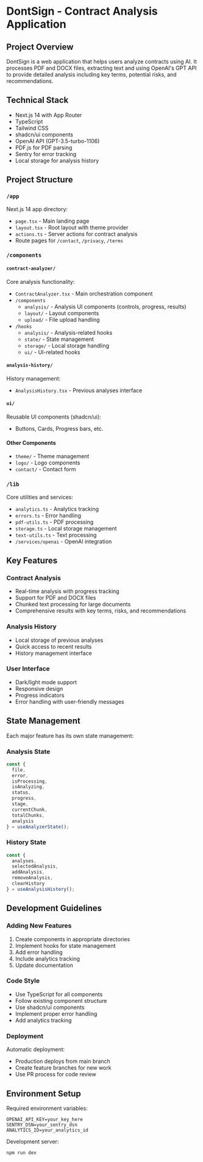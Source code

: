 # DontSign - Contract Analysis Application

## Project Overview
DontSign is a web application that helps users analyze contracts using AI. It processes PDF and DOCX files, extracting text and using OpenAI's GPT API to provide detailed analysis including key terms, potential risks, and recommendations.

## Technical Stack
- Next.js 14 with App Router
- TypeScript
- Tailwind CSS
- shadcn/ui components
- OpenAI API (GPT-3.5-turbo-1106)
- PDF.js for PDF parsing
- Sentry for error tracking
- Local storage for analysis history

## Project Structure

### `/app`
Next.js 14 app directory:
- `page.tsx` - Main landing page
- `layout.tsx` - Root layout with theme provider
- `actions.ts` - Server actions for contract analysis
- Route pages for `/contact`, `/privacy`, `/terms`

### `/components`

#### `contract-analyzer/`
Core analysis functionality:
- `ContractAnalyzer.tsx` - Main orchestration component
- `/components`
  - `analysis/` - Analysis UI components (controls, progress, results)
  - `layout/` - Layout components
  - `upload/` - File upload handling
- `/hooks`
  - `analysis/` - Analysis-related hooks
  - `state/` - State management
  - `storage/` - Local storage handling
  - `ui/` - UI-related hooks

#### `analysis-history/`
History management:
- `AnalysisHistory.tsx` - Previous analyses interface

#### `ui/`
Reusable UI components (shadcn/ui):
- Buttons, Cards, Progress bars, etc.

#### Other Components
- `theme/` - Theme management
- `logo/` - Logo components
- `contact/` - Contact form

### `/lib`
Core utilities and services:
- `analytics.ts` - Analytics tracking
- `errors.ts` - Error handling
- `pdf-utils.ts` - PDF processing
- `storage.ts` - Local storage management
- `text-utils.ts` - Text processing
- `/services/openai` - OpenAI integration

## Key Features

### Contract Analysis
- Real-time analysis with progress tracking
- Support for PDF and DOCX files
- Chunked text processing for large documents
- Comprehensive results with key terms, risks, and recommendations

### Analysis History
- Local storage of previous analyses
- Quick access to recent results
- History management interface

### User Interface
- Dark/light mode support
- Responsive design
- Progress indicators
- Error handling with user-friendly messages

## State Management
Each major feature has its own state management:

### Analysis State
```typescript
const {
  file,
  error,
  isProcessing,
  isAnalyzing,
  status,
  progress,
  stage,
  currentChunk,
  totalChunks,
  analysis
} = useAnalyzerState();
```

### History State
```typescript
const {
  analyses,
  selectedAnalysis,
  addAnalysis,
  removeAnalysis,
  clearHistory
} = useAnalysisHistory();
```

## Development Guidelines

### Adding New Features
1. Create components in appropriate directories
2. Implement hooks for state management
3. Add error handling
4. Include analytics tracking
5. Update documentation

### Code Style
- Use TypeScript for all components
- Follow existing component structure
- Use shadcn/ui components
- Implement proper error handling
- Add analytics tracking

### Deployment
Automatic deployment:
- Production deploys from main branch
- Create feature branches for new work
- Use PR process for code review

## Environment Setup
Required environment variables:
```env
OPENAI_API_KEY=your_key_here
SENTRY_DSN=your_sentry_dsn
ANALYTICS_ID=your_analytics_id
```

Development server:
```bash
npm run dev
```